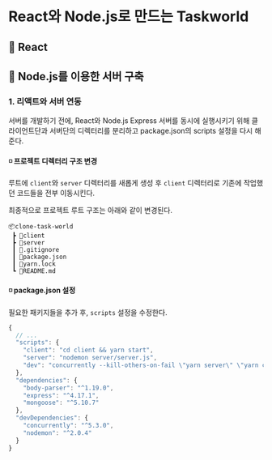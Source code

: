 # React와 Node.js로 만드는 Taskworld


## 📌 React 


## 📌 Node.js를 이용한 서버 구축

### 1. 리액트와 서버 연동

서버를 개발하기 전에, React와 Node.js Express 서버를 동시에 실행시키기 위해 클라이언트단과 서버단의 디렉터리를 분리하고 package.json의 scripts 설정을 다시 해준다.

#### ◽ 프로젝트 디렉터리 구조 변경

루트에 `client`와 `server` 디렉터리를 새롭게 생성 후 `client` 디렉터리로 기존에 작업했던 코드들을 전부 이동시킨다. 

최종적으로 프로젝트 루트 구조는 아래와 같이 변경된다. 

```
📦clone-task-world
 ┣ 📂client
 ┣ 📂server
 ┃ 📜.gitignore
 ┃ 📜package.json
 ┃ 📜yarn.lock
 ┗ 📜README.md
```

#### ◽ package.json 설정

필요한 패키지들을 추가 후, `scripts` 설정을 수정한다. 

```js
{
  // ... 
  "scripts": {
    "client": "cd client && yarn start",
    "server": "nodemon server/server.js",
    "dev": "concurrently --kill-others-on-fail \"yarn server\" \"yarn client\""
  },
  "dependencies": {
    "body-parser": "^1.19.0",
    "express": "^4.17.1",
    "mongoose": "^5.10.7"
  },
  "devDependencies": {
    "concurrently": "^5.3.0",
    "nodemon": "^2.0.4"
  }
}
```
